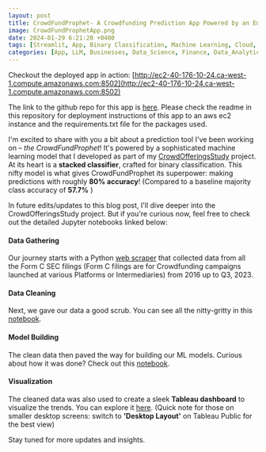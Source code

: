 ```yaml
---
layout: post
title: CrowdFundProphet- A Crowdfunding Prediction App Powered by an Ensemble of Binary Classification Machine Learning Models  
image: CrowdFundProphetApp.png
date: 2024-01-29 6:21:20 +0400
tags: [Streamlit, App, Binary Classification, Machine Learning, Cloud,  Data Model, Data Science]
categories: [App, LLM, Businesses, Data_Science, Finance, Data_Analytics]
---
```

Checkout the deployed app in action: [http://ec2-40-176-10-24.ca-west-1.compute.amazonaws.com:8502](http://ec2-40-176-10-24.ca-west-1.compute.amazonaws.com:8502) 

The link to the github repo for this app is [here](https://github.com/apsinghAnalytics/CrowdFundProphetApp). Please check the readme in this repository for deployment instructions of this app to an aws ec2 instance and the requirements.txt file for the packages used.

I'm excited to share with you a bit about a prediction tool I've been working on – *the CrowdFundProphet*! It's powered by a sophisticated machine learning model that I developed as part of my [CrowdOfferingsStudy](https://github.com/apsinghAnalytics/CrowdOfferingsStudy) project. At its heart is a **stacked classifier**, crafted for binary classification. This nifty model is what gives CrowdFundProphet its superpower: making predictions with roughly **80% accuracy**! (Compared to a baseline majority class accuracy of **57.7%** )

In future edits/updates to this blog post, I'll dive deeper into the CrowdOfferingsStudy project. But if you're curious now, feel free to check out the detailed Jupyter notebooks linked below:

#### Data Gathering

 Our journey starts with a Python [web scraper](https://github.com/apsinghAnalytics/CrowdOfferingsStudy/blob/main/Scraper.py) that collected data from all the Form C SEC filings (Form C filings are for Crowdfunding campaigns launched at various Platforms or Intermediaries) from 2016 up to Q3, 2023.

#### Data Cleaning

Next, we gave our data a good scrub. You can see all the nitty-gritty in this [notebook](https://github.com/apsinghAnalytics/CrowdOfferingsStudy/blob/main/DataCleaning.ipynb).

#### Model Building 

The clean data then paved the way for building our ML models. Curious about how it was done? Check out this [notebook](https://github.com/apsinghAnalytics/CrowdOfferingsStudy/blob/main/DataModel.ipynb).

#### Visualization

The cleaned data was also used to create a sleek **Tableau dashboard** to visualize the trends. You can explore it [here](https://public.tableau.com/app/profile/aditya.prakash.singh/viz/CrowdfundingTrendsDashboard/Dashboard). (Quick note for those on smaller desktop screens: switch to **'Desktop Layout'** on Tableau Public for the best view)

Stay tuned for more updates and insights. 